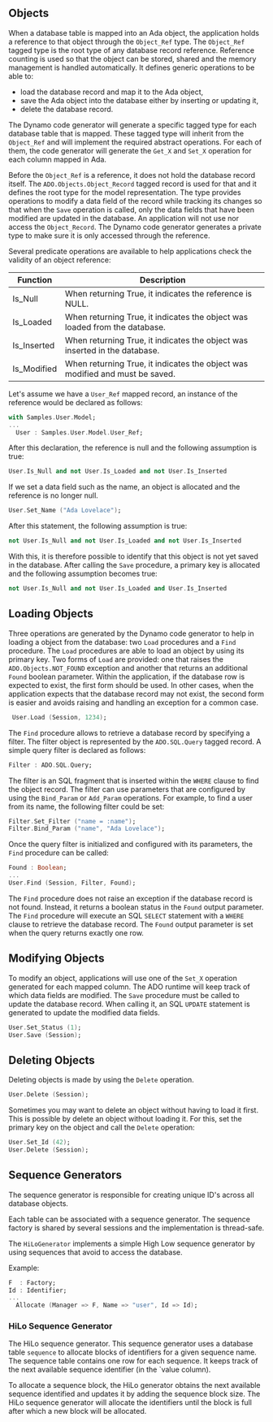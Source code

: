 ## Objects
When a database table is mapped into an Ada object, the application holds a reference
to that object through the `Object_Ref` type.
The `Object_Ref` tagged type is the root type of any database record reference.
Reference counting is used so that the object can be stored, shared and the memory
management is handled automatically.  It defines generic operations to be able to:

  * load the database record and map it to the Ada object,
  * save the Ada object into the database either by inserting or updating it,
  * delete the database record.

The Dynamo code generator will generate a specific tagged type for each database table
that is mapped.  These tagged type will inherit from the `Object_Ref` and will implement
the required abstract operations.  For each of them, the code generator will generate
the `Get_X` and `Set_X` operation for each column mapped in Ada.

Before the `Object_Ref` is a reference, it does not hold the database record itself.
The `ADO.Objects.Object_Record` tagged record is used for that and it defines the
root type for the model representation.  The type provides operations to modify a
data field of the record while tracking its changes so that when the `Save` operation
is called, only the data fields that have been modified are updated in the database.
An application will not use nor access the `Object_Record`.  The Dynamo code generator
generates a private type to make sure it is only accessed through the reference.

Several predicate operations are available to help applications check the validity
of an object reference:

| Function    | Description |
| ----------- |--------------------------------------------------------- |
| Is_Null     | When returning True, it indicates the reference is NULL. |
| Is_Loaded   | When returning True, it indicates the object was loaded from the database. |
| Is_Inserted | When returning True, it indicates the object was inserted in the database. |
| Is_Modified | When returning True, it indicates the object was modified and must be saved. |

Let's assume we have a `User_Ref` mapped record, an instance of the reference would
be declared as follows:

```Ada
with Samples.User.Model;
...
  User : Samples.User.Model.User_Ref;
```

After this declaration, the reference is null and the following assumption is true:

```Ada
User.Is_Null and not User.Is_Loaded and not User.Is_Inserted
```

If we set a data field such as the name, an object is allocated and the reference
is no longer null.

```Ada
User.Set_Name ("Ada Lovelace");
```

After this statement, the following assumption is true:

```Ada
not User.Is_Null and not User.Is_Loaded and not User.Is_Inserted
```

With this, it is therefore possible to identify that this object is not yet
saved in the database.  After calling the `Save` procedure, a primary key is
allocated and the following assumption becomes true:

```Ada
not User.Is_Null and not User.Is_Loaded and User.Is_Inserted
```

## Loading Objects
Three operations are generated by the Dynamo code generator to help in loading
a object from the database: two `Load` procedures and a `Find` procedure.
The `Load` procedures are able to load an object by using its primary key.
Two forms of `Load` are provided: one that raises the `ADO.Objects.NOT_FOUND`
exception and another that returns an additional `Found` boolean parameter.
Within the application, if the database row is expected to exist, the first
form should be used.  In other cases, when the application expects that the
database record may not exist, the second form is easier and avoids raising
and handling an exception for a common case.

```Ada
 User.Load (Session, 1234);
```

The `Find` procedure allows to retrieve a database record by specifying a
filter.  The filter object is represented by the `ADO.SQL.Query` tagged record.
A simple query filter is declared as follows:

```Ada
Filter : ADO.SQL.Query;
```

The filter is an SQL fragment that is inserted within the `WHERE` clause to
find the object record.  The filter can use parameters that are configured
by using the `Bind_Param` or `Add_Param` operations.  For example, to find
a user from its name, the following filter could be set:

```Ada
Filter.Set_Filter ("name = :name");
Filter.Bind_Param ("name", "Ada Lovelace");
```

Once the query filter is initialized and configured with its parameters,
the `Find` procedure can be called:

```Ada
Found : Boolean;
...
User.Find (Session, Filter, Found);
```

The `Find` procedure does not raise an exception if the database record is not found.
Instead, it returns a boolean status in the `Found` output parameter.  The `Find`
procedure will execute an SQL `SELECT` statement with a `WHERE` clause to retrieve
the database record.  The `Found` output parameter is set when the query returns
exactly one row.

## Modifying Objects
To modify an object, applications will use one of the `Set_X` operation generated
for each mapped column.  The ADO runtime will keep track of which data fields are
modified.  The `Save` procedure must be called to update the database record.
When calling it, an SQL `UPDATE` statement is generated to update the modified
data fields.

```Ada
User.Set_Status (1);
User.Save (Session);
```

## Deleting Objects
Deleting objects is made by using the `Delete` operation.

```Ada
User.Delete (Session);
```

Sometimes you may want to delete an object without having to load it first.
This is possible by delete an object without loading it.  For this, set the
primary key on the object and call the `Delete` operation:

```Ada
User.Set_Id (42);
User.Delete (Session);
```

## Sequence Generators
The sequence generator is responsible for creating unique ID's
across all database objects.

Each table can be associated with a sequence generator.
The sequence factory is shared by several sessions and the
implementation is thread-safe.

The `HiLoGenerator` implements a simple High Low sequence generator
by using sequences that avoid to access the database.

Example:

```Ada
F  : Factory;
Id : Identifier;
...
  Allocate (Manager => F, Name => "user", Id => Id);
```

### HiLo Sequence Generator
The HiLo sequence generator.  This sequence generator uses a database table
`sequence` to allocate blocks of identifiers for a given sequence name.
The sequence table contains one row for each sequence.  It keeps track of
the next available sequence identifier (in the `value column).

To allocate a sequence block, the HiLo generator obtains the next available
sequence identified and updates it by adding the sequence block size.  The
HiLo sequence generator will allocate the identifiers until the block is
full after which a new block will be allocated.

